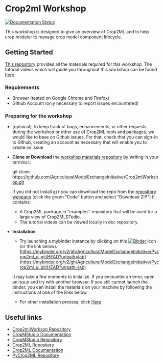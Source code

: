 # Crop2ml Workshop
[![Documentation Status](https://readthedocs.org/projects/crop2mlworkshop/badge/?version=latest)](https://crop2mlworkshop.readthedocs.io/en/latest/?badge=latest)

This workshop is designed to give an overview of Crop2ML and to help crop modeler to manage crop model component lifecycle.

## Getting Started

[This repository](https://github.com/AgriculturalModelExchangeInitiative/Crop2mlWorkshop) provides all the materials required for this workshop. The tutorial videos which will guide you throughout this workshop can be found [here](https://crop2mlworkshop.readthedocs.io/en/latest/?badge=latest).

### Requirements

- Browser (tested on Google Chrome and Firefox)
- Github Account (only necessary to report issues encountered)

### Preparing for the workshop

- [optional] To keep track of bugs, enhancements, or other requests during the workshop or other use of Crop2ML tools and packages, we would like to base on Github issues. For that, check that you can sign-in to Github, creating an account as necessary that will enable you to create an issue

- **Clone or Download** the [workshop materials repository](https://github.com/AgriculturalModelExchangeInitiative/Crop2mlWorkshop) by writing in your terminal::

     git clone https://github.com/AgriculturalModelExchangeInitiative/Crop2mlWorkshop.git

   If you did not install ``git`` you can download the repo from the [repository webpage](https://github.com/AgriculturalModelExchangeInitiative/Crop2mlWorkshop.git) (click the green "Code" button and select "Download ZIP")
   It contains:
    - A Crop2ML package in "examples" repository that will be used for a large view of Crop2MLSTudio.
    - The tutorial videos can be viewed locally in doc repository.

- **Installation**

    - Try launching a mybinder instance by clicking on this [![Binder](https://mybinder.org/badge_logo.svg)](https://mybinder.org/v2/gh/AgriculturalModelExchangeInitiative/Pycrop2ml_ui.git/HEAD?urlpath=lab) icon (or the link below).
    [https://mybinder.org/v2/gh/AgriculturalModelExchangeInitiative/Pycrop2ml_ui.git/HEAD?urlpath=lab](https://mybinder.org/v2/gh/AgriculturalModelExchangeInitiative/Pycrop2ml_ui.git/HEAD?urlpath=lab)

    It may take a few moments to initialize. If you encounter an error, open an issue and try with another browser. If you still cannot launch the binder, you can install the materials on your machine by following the instructions at one of the links below

    - For other installation process, click [Here](https://crop2mlworkshop.readthedocs.io/en/latest/user/installation.html)

## Useful links

- [Crop2mlWorksop Repository](https://github.com/AgriculturalModelExchangeInitiative/Crop2mlWorkshop)
- [CropMStudio Documentation](https://crop2mlworkshop.readthedocs.io/en/latest/?badge=latest)
- [CropMStudio Repository](https://github.com/AgriculturalModelExchangeInitiative/Pycrop2ml_ui)
- [Crop2ML Repository](https://github.com/AgriculturalModelExchangeInitiative/Crop2ML)
- [Crop2ML Documentation](https://crop2ml.readthedocs.io/en/latest/?badge=latest)
- [PyCrop2ML Repository](https://github.com/AgriculturalModelExchangeInitiative/PyCrop2ML)




